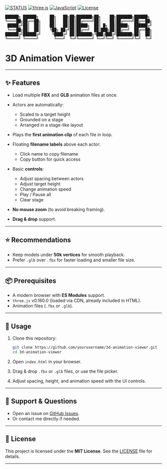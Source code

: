 [![STATUS](https://img.shields.io/badge/Status-Alpha-orange)]()
[![three.js](https://img.shields.io/badge/three.js-0.160.0-blue)]()
[![JavaScript](https://img.shields.io/badge/Language-JavaScript-yellow)]()
[![License](https://img.shields.io/badge/License-MIT-green)]()


```
██████╗ ██████╗     ██╗   ██╗██╗███████╗██╗    ██╗███████╗██████╗ 
╚════██╗██╔══██╗    ██║   ██║██║██╔════╝██║    ██║██╔════╝██╔══██╗
 █████╔╝██║  ██║    ██║   ██║██║█████╗  ██║ █╗ ██║█████╗  ██████╔╝
 ╚═══██╗██║  ██║    ╚██╗ ██╔╝██║██╔══╝  ██║███╗██║██╔══╝  ██╔══██╗
██████╔╝██████╔╝     ╚████╔╝ ██║███████╗╚███╔███╔╝███████╗██║  ██║
╚═════╝ ╚═════╝       ╚═══╝  ╚═╝╚══════╝ ╚══╝╚══╝ ╚══════╝╚═╝  ╚═╝
```

# 3D Animation Viewer

---

## ✨ Features

* Load multiple **FBX** and **GLB** animation files at once.
* Actors are automatically:

  * Scaled to a target height
  * Grounded on a stage
  * Arranged in a stage-like layout
* Plays the **first animation clip** of each file in loop.
* Floating **filename labels** above each actor:

  * Click name to copy filename
  * Copy button for quick access
* Basic **controls**:

  * Adjust spacing between actors
  * Adjust target height
  * Change animation speed
  * Play / Pause all
  * Clear stage
* **No mouse zoom** (to avoid breaking framing).
* **Drag & drop** support.

---

## ⭐ Recommendations

* Keep models under **50k vertices** for smooth playback.
* Prefer `.glb` over `.fbx` for faster loading and smaller file size.

---

## 📦 Prerequisites

* A modern browser with **ES Modules** support.
* `three.js` v0.160.0 (loaded via CDN, already included in HTML).
* Animation files (`.fbx` or `.glb`).

---

## 🚀 Usage

1. Clone this repository:

   ```bash
   git clone https://github.com/yourusername/3d-animation-viewer.git
   cd 3d-animation-viewer
   ```
2. Open `index.html` in your browser.
3. Drag & drop `.fbx` or `.glb` files, or use the file picker.
4. Adjust spacing, height, and animation speed with the UI controls.

---


## 💬 Support & Questions

* Open an issue on [GitHub Issues](https://github.com/yourusername/3d-animation-viewer/issues).
* Or contact me directly if needed.

---

## 📜 License

This project is licensed under the **MIT License**.
See the [LICENSE](./LICENSE) file for details.

---
